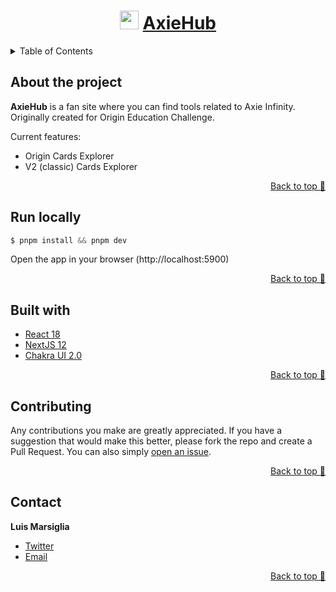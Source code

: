 <div align="center">

  # <img src="https://raw.githubusercontent.com/marsigliadev/axiehub/main/public/favicon.ico" height="30px"/> [AxieHub](https://axiehub.vercel.app)
</div>

<!-- TABLE OF CONTENTS -->
<details>
  <summary>Table of Contents</summary>
  <ul>
    <li><a href="#about-the-project">About the project</a></li>
    <li><a href="#run-locally">Run locally</a></li>
    <li><a href="#built-with">Built with</a></li>
    <li><a href="#contributing">Contributing</a></li>
    <li><a href="#contact">Contact</a></li>
  </ul>
</details>

## About the project

**AxieHub** is a fan site where you can find tools related to Axie Infinity. Originally created for Origin Education Challenge.

Current features:
- Origin Cards Explorer
- V2 (classic) Cards Explorer

<p align="right"><a href="#top">Back to top 🔼</a></p>

## Run locally

```javascript
$ pnpm install && pnpm dev
```

Open the app in your browser (http://localhost:5900)

<p align="right"><a href="#top">Back to top 🔼</a></p>

## Built with
  - [React 18](https://reactjs.org/)
  - [NextJS 12](https://nextjs.org)
  - [Chakra UI 2.0](https://chakra-ui.com/)

<p align="right"><a href="#top">Back to top 🔼</a></p>

## Contributing

Any contributions you make are greatly appreciated. If you have a suggestion that would make this better, please fork the repo and create a Pull Request. You can also simply [open an issue](https://github.com/marsigliadev/axiehub/issues/new).

<p align="right"><a href="#top">Back to top 🔼</a></p>

## Contact

  **Luis Marsiglia**
  - [Twitter](https://twitter.com/marsigliacr)
  - [Email](mailto:marsiglia.business@gmail.com)

<p align="right"><a href="#top">Back to top 🔼</a></p>